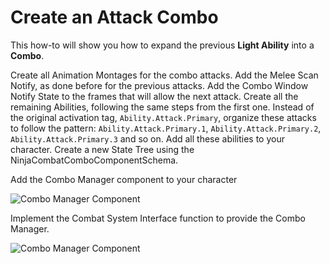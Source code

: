 # Create an Attack Combo
<primary-label ref="combat"/>
<secondary-label ref="how-to"/>

This how-to will show you how to expand the previous **Light Ability** into a **Combo**.

<procedure title="Create the Animation Montages" collapsible="true">
    <step>Create all Animation Montages for the combo attacks.</step>
    <step>Add the Melee Scan Notify, as done before for the previous attacks.</step>
    <step>Add the Combo Window Notify State to the frames that will allow the next attack.</step>
</procedure>

<procedure title="Create additional Attack abilities" collapsible="true">
    <step>Create all the remaining Abilities, following the same steps from the first one.</step>
    <step>Instead of the original activation tag, <code>Ability.Attack.Primary</code>, organize these attacks to follow the pattern: <code>Ability.Attack.Primary.1</code>, <code>Ability.Attack.Primary.2</code>, <code>Ability.Attack.Primary.3</code> and so on.</step>
    <step>Add all these abilities to your character.</step>
</procedure>

<procedure title="Create your Combo State Tree" collapsible="true">
    <step>Create a new State Tree using the NinjaCombatComboComponentSchema.</step>
</procedure>

<procedure title="Create your Combo Data Asset" collapsible="true">
</procedure>

<procedure title="Create your Combo ability" collapsible="true">
</procedure>

<procedure title="Add the Combo Manager component" collapsible="true">
    <step>
        <p>Add the Combo Manager component to your character</p>
        <img src="cbt_combo_manager_add_component.png" alt="Combo Manager Component" border-effect="line" thumbnail="true"/>
    </step>
    <step>
        <p>Implement the Combat System Interface function to provide the Combo Manager.</p>
        <img src="cbt_combo_manager_implement_getter.png" alt="Combo Manager Component" border-effect="line" thumbnail="true"/>
    </step>
</procedure>

<procedure title="Check your progress" collapsible="true">
</procedure>
